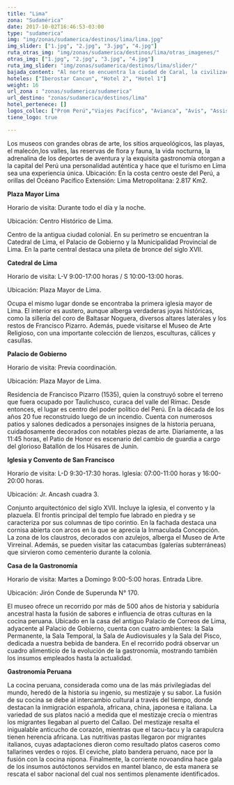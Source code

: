 ```yaml
---
title: "Lima"
zona: "Sudamérica"
date: 2017-10-02T16:46:53-03:00
type: "sudamerica"
img: "img/zonas/sudamerica/destinos/lima/lima.jpg"
img_slider: ["1.jpg", "2.jpg", "3.jpg", "4.jpg"]
ruta_otras_img: "img/zonas/sudamerica/destinos/lima/otras_imagenes/"
otras_img: ["1.jpg", "2.jpg", "3.jpg", "4.jpg"]
ruta_img_slider: "img/zonas/sudamerica/destinos/lima/slider/"
bajada_content: "Al norte se encuentra la ciudad de Caral, la civilización más antigua de América, y al sur se encuentra el Complejo Arqueológico de Pachacamac. La historia de Lima es anterior a la presencia colonial.  La instauración del virreinato transformó la ciudad en el principal centro político y administrativo de Sudamérica. Durante ese periodo se construyeron importantes templos, conventos, casonas y balcones. La llegada de la modernidad no trasformó el Centro Histórico, reconocido como Patrimonio de la Humanidad."
hoteles: ["Iberostar Cancun", "Hotel 2", "Hotel 1"]
weight: 16
url_zona : "zonas/sudamerica/sudamerica"
url_destino: "zonas/sudamerica/destinos/lima"
hotel_pertenece: []
logos_collec: ["Prom Perú","Viajes Pacífico", "Avianca", "Avis", "Assist Card"]
tiene_logo: true

---
```

Los museos con grandes obras de arte, los sitios arqueológicos, las playas, el malecón,los valles, las reservas de flora y fauna, la vida nocturna, la adrenalina de los deportes de aventura y la exquisita gastronomía otorgan a la capital del Perú una personalidad auténtica y hace que el turismo en Lima sea una experiencia única. Ubicación: En la costa centro oeste del Perú, a orillas del Océano Pacífico Extensión: Lima Metropolitana: 2.817 Km2.

**Plaza Mayor Lima**

Horario de visita: Durante todo el día y la noche.

Ubicación: Centro Histórico de Lima.

Centro de la antigua ciudad colonial. En su perímetro se encuentran la Catedral de Lima, el Palacio de Gobierno y la Municipalidad Provincial de Lima. En la parte central destaca una pileta de bronce del siglo XVII.

**Catedral de Lima**

Horario de visita: L-V 9:00-17:00 horas / S 10:00-13:00 horas.

Ubicación: Plaza Mayor de Lima.

Ocupa el mismo lugar donde se encontraba la primera iglesia mayor de Lima. El interior es austero, aunque alberga verdaderas joyas históricas, como la sillería del coro de Baltasar Noguera, diversos altares laterales y los restos de Francisco Pizarro. Además, puede visitarse el Museo de Arte Religioso, con una importante colección de lienzos, esculturas, cálices y casullas.

**Palacio de Gobierno**

Horario de visita: Previa coordinación.

Ubicación: Plaza Mayor de Lima.

Residencia de Francisco Pizarro (1535), quien la construyó sobre el terreno que fuera ocupado por Taulichusco, curaca del valle del Rímac. Desde entonces, el lugar es centro del poder político del Perú. En la década de los años 20 fue reconstruido luego de un incendio. Cuenta con numerosos patios y salones dedicados a personajes insignes de la historia peruana, cuidadosamente decorados con notables piezas de arte. Diariamente, a las 11:45 horas, el Patio de Honor es escenario del cambio de guardia a cargo del glorioso Batallón de los Húsares de Junín.

**Iglesia y Convento de San Francisco**

Horario de visita: L-D 9:30-17:30 horas. Iglesia: 07:00-11:00 horas y 16:00-20:00 horas.

Ubicación: Jr. Ancash cuadra 3.

Conjunto arquitectónico del siglo XVII. Incluye la iglesia, el convento y la plazuela. El frontis principal del templo fue labrado en piedra y se caracteriza por sus columnas de tipo corintio. En la fachada destaca una cornisa abierta con arcos en la que se aprecia la Inmaculada Concepción. La zona de los claustros, decorados con azulejos, alberga el Museo de Arte Virreinal. Además, se pueden visitar las catacumbas (galerías subterráneas) que sirvieron como cementerio durante la colonia.

**Casa de la Gastronomía**

Horario de visita: Martes a Domingo 9:00-5:00 horas. Entrada Libre.

Ubicación: Jirón Conde de Superunda N° 170.

El museo ofrece un recorrido por más de 500 años de historia y sabiduría ancestral hasta la fusión de sabores e influencia de otras culturas en la cocina peruana. Ubicado en la casa del antiguo Palacio de Correos de Lima, adyacente al Palacio de Gobierno, cuenta con cuatro ambientes: la Sala Permanente, la Sala Temporal, la Sala de Audiovisuales y la Sala del Pisco, dedicada a nuestra bebida de bandera. En el recorrido podrá observar un cuadro alimenticio de la evolución de la gastronomía, mostrando también los insumos empleados hasta la actualidad.

**Gastronomía Peruana**

La cocina peruana, considerada como una de las más privilegiadas del mundo, heredó de la historia su ingenio, su mestizaje y su sabor. La fusión de su cocina se debe al intercambio cultural a través del tiempo, donde destacan la inmigración española, africana, china, japonesa e italiana. La variedad de sus platos nació a medida que el mestizaje crecía o mientras los migrantes llegaban al puerto del Callao. Del mestizaje resalta el inigualable anticucho de corazón, mientras que el tacu-tacu y la carapulcra tienen herencia africana. Las nutritivas pastas llegaron por migrantes italianos, cuyas adaptaciones dieron como resultado platos caseros como tallarines verdes o rojos. El ceviche, plato bandera peruano, nace por la fusión con la cocina nipona. Finalmente, la corriente novoandina hace gala de los insumos autóctonos servidos en mantel blanco, de esta manera se rescata el sabor nacional del cual nos sentimos plenamente identificados.
